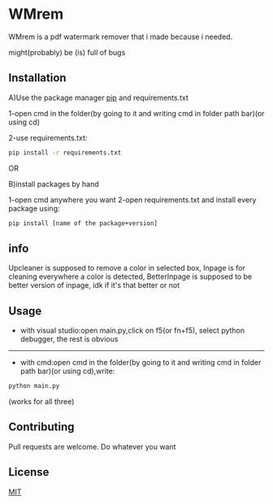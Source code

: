 # WMrem

WMrem is a pdf watermark remover that i made because i needed.

might(probably) be (is) full of bugs

## Installation

A)Use the package manager [pip](https://pip.pypa.io/en/stable/) and requirements.txt

1-open cmd in the folder(by going to it and writing cmd in folder path bar)(or using cd)

2-use requirements.txt:
```bash
pip install -r requirements.txt
```
OR

B)install packages by hand

1-open cmd anywhere you want
2-open requirements.txt and install every package using:
```bash
pip install [name of the package+version]
```


## info
Upcleaner is supposed to remove a color in selected box, Inpage is for cleaning everywhere a color is detected, BetterInpage is supposed to be better version of inpage, idk if it's that better or not

## Usage

- with visual studio:open main.py,click on f5(or fn+f5), select python debugger, the rest is obvious
-----
- with cmd:open cmd in the folder(by going to it and writing cmd in folder path bar)(or using cd),write:
```bash
python main.py
```
(works for all three)

## Contributing

Pull requests are welcome. Do whatever you want

## License

[MIT](https://choosealicense.com/licenses/mit/)
